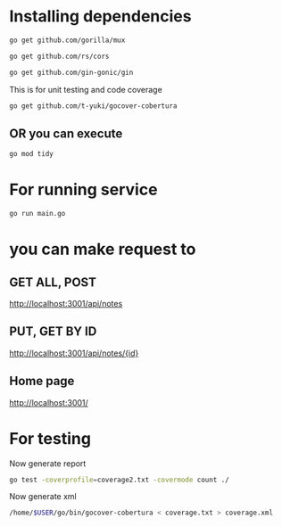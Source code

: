 # Installing dependencies
```bash
go get github.com/gorilla/mux
```
```bash
go get github.com/rs/cors
```
```bash
go get github.com/gin-gonic/gin
```
This is for unit testing and code coverage
```bash
go get github.com/t-yuki/gocover-cobertura
```

## OR you can execute
```bash
go mod tidy
```
# For running service

```bash
go run main.go
```

# you can make request to 

## GET ALL, POST

[http://localhost:3001/api/notes](http://localhost:3001/api/notes)

## PUT, GET BY ID
[http://localhost:3001/api/notes/{id}](http://localhost:3001/api/notes/{id})

## Home page
[http://localhost:3001/](http://localhost:3001/)


# For testing 
Now generate report
```bash
go test -coverprofile=coverage2.txt -covermode count ./
```
Now generate xml
```bash
/home/$USER/go/bin/gocover-cobertura < coverage.txt > coverage.xml
```